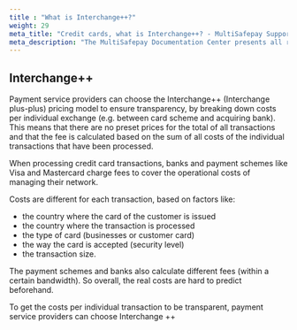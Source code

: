 ```yaml
---
title : "What is Interchange++?"
weight: 29
meta_title: "Credit cards, what is Interchange++? - MultiSafepay Support"
meta_description: "The MultiSafepay Documentation Center presents all relevant information about our Plugins and API. You can also find support pages for Payment Methods, Tools and General Questions as well as the contact details of our Support and Integration Teams."
---
```

## Interchange++
Payment service providers can choose the Interchange++ (Interchange plus-plus) pricing model to ensure transparency, by breaking down costs per individual exchange (e.g. between card scheme and acquiring bank). This means that there are no preset prices for the total of all transactions and that the fee is calculated based on the sum of all costs of the individual transactions that have been processed. 

When processing credit card transactions, banks and payment schemes like Visa and Mastercard charge fees to cover the operational costs of managing their network.

Costs are different for each transaction, based on factors like:

* the country where the card of the customer is issued
* the country where the transaction is processed
* the type of card (businesses or customer card)
* the way the card is accepted (security level)
* the transaction size.

The payment schemes and banks also calculate different fees (within a certain bandwidth). So overall, the real costs are hard to predict beforehand.

To get the costs per individual transaction to be transparent, payment service providers can choose Interchange ++   


